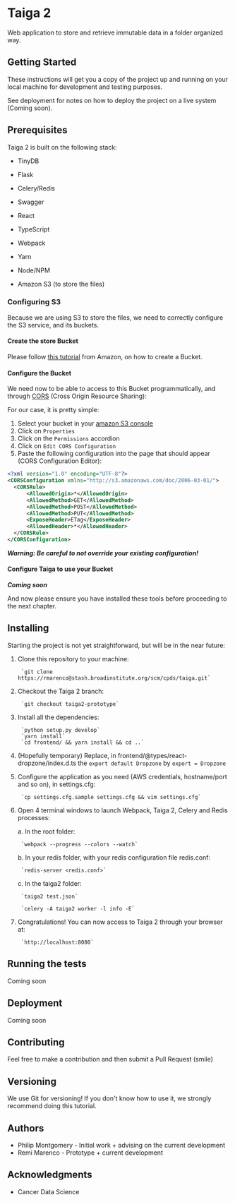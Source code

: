 # Taiga 2

Web application to store and retrieve immutable data in a folder organized way.

## Getting Started

These instructions will get you a copy of the project up and running on your local machine for development and testing purposes.

See deployment for notes on how to deploy the project on a live system (Coming soon).

## Prerequisites
Taiga 2 is built on the following stack:

- TinyDB
- Flask
- Celery/Redis
- Swagger
- React
- TypeScript
 
- Webpack
- Yarn
- Node/NPM

- Amazon S3 (to store the files)

### Configuring S3

Because we are using S3 to store the files, we need to correctly configure the S3 service, and its buckets.

#### Create the store Bucket

Please follow [this tutorial](http://docs.aws.amazon.com/AmazonS3/latest/gsg/CreatingABucket.html)
from Amazon, on how to create a Bucket.

#### Configure the Bucket

We need now to be able to access to this Bucket programmatically,
and through [CORS](https://docs.aws.amazon.com/AmazonS3/latest/dev/cors.html#how-do-i-enable-cors) (Cross Origin Resource Sharing):

For our case, it is pretty simple:
1. Select your bucket in your [amazon S3 console](https://console.aws.amazon.com/s3/home?region=eu-west-1#)
2. Click on `Properties`
3. Click on the `Permissions` accordion
4. Click on `Edit CORS Configuration`
5. Paste the following configuration into the page that should appear (CORS Configuration Editor):
  ```xml
<?xml version="1.0" encoding="UTF-8"?>
<CORSConfiguration xmlns="http://s3.amazonaws.com/doc/2006-03-01/">
    <CORSRule>
        <AllowedOrigin>*</AllowedOrigin>
        <AllowedMethod>GET</AllowedMethod>
        <AllowedMethod>POST</AllowedMethod>
        <AllowedMethod>PUT</AllowedMethod>
        <ExposeHeader>ETag</ExposeHeader>
        <AllowedHeader>*</AllowedHeader>
    </CORSRule>
</CORSConfiguration>
  ```
  
***Warning: Be careful to not override your existing configuration!***

#### Configure Taiga to use your Bucket

***Coming soon***

And now please ensure you have installed these tools before proceeding to the next chapter.

## Installing

Starting the project is not yet straightforward, but will be in the near future:
 
1. Clone this repository to your machine:
 
        `git clone https://rmarenco@stash.broadinstitute.org/scm/cpds/taiga.git`

2. Checkout the Taiga 2 branch:

        `git checkout taiga2-prototype`

3. Install all the dependencies:

        `python setup.py develop`
        `yarn install`
        `cd frontend/ && yarn install && cd ..`

4. (Hopefully temporary) Replace, in frontend/@types/react-dropzone/index.d.ts the `export default Dropzone` by `export = Dropzone`
5. Configure the application as you need (AWS credentials, hostname/port and so on), in settings.cfg:

        `cp settings.cfg.sample settings.cfg && vim settings.cfg`

6. Open 4 terminal windows to launch Webpack, Taiga 2, Celery and Redis processes: 

    a. In the root folder:

        `webpack --progress --colors --watch`

    b. In your redis folder, with your redis configuration file redis.conf:

        `redis-server <redis.conf>`

    c. In the taiga2 folder:

        `taiga2 test.json`
        
        `celery -A taiga2 worker -l info -E`
        
7. Congratulations! You can now access to Taiga 2 through your browser at:

        `http://localhost:8080`


## Running the tests

Coming soon

## Deployment

Coming soon

## Contributing

Feel free to make a contribution and then submit a Pull Request (smile)

## Versioning

We use Git for versioning! If you don't know how to use it, we strongly recommend doing this tutorial.

## Authors

- Philip Montgomery - Initial work + advising on the current development
- Remi Marenco - Prototype + current development

## Acknowledgments

- Cancer Data Science
